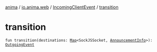 [anima](../../index.md) / [io.anima.web](../index.md) / [IncomingClientEvent](index.md) / [transition](./transition.md)

# transition

`fun transition(destinations: `[`Map`](https://kotlinlang.org/api/latest/jvm/stdlib/kotlin.collections/-map/index.html)`<SockJSSocket, `[`AnnouncementInfo`](../-announcement-info/index.md)`>): `[`OutgoingEvent`](../-outgoing-event/index.md)